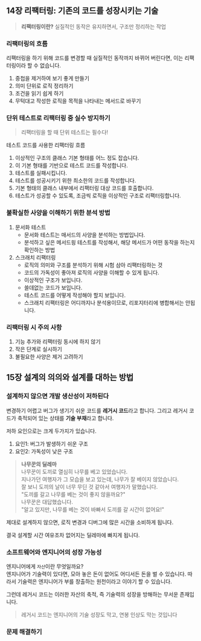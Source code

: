 ## 14장 리팩터링: 기존의 코드를 성장시키는 기술

> **리팩터링이란?**
> 실질적인 동작은 유지하면서, 구조만 정리하는 작업

### 리팩터링의 흐름

리팩터링을 하기 위해 코드를 변경할 때 실질적인 동작까지 바뀌어 버린다면, 이는 리팩터링이라 할 수 없습니다.

 1. 중첩을 제거하여 보기 좋게 만들기
 2. 의미 단위로 로직 정리하기
 3. 조건을 읽기 쉽게 하기
 4. 무턱대고 작성한 로직을 목적을 나타내는 메서드로 바꾸기

### 단위 테스트로 리팩터링 중 실수 방지하기

> 리팩터링을 할 때 단위 테스트는 필수다!

테스트 코드를 사용한 리팩터링 흐름

1. 이상적인 구조의 클래스 기본 형태를 어느 정도 잡습니다.
2. 이 기본 형태를 기반으로 테스트 코드를 작성합니다.
3. 테스트를 실패시킵니다.
4. 테스트를 성공시키기 위한 최소한의 코드를 작성합니다.
5. 기본 형태의 클래스 내부에서 리팩터링 대상 코드를 호출합니다.
6. 테스트가 성공할 수 있도록, 조금씩 로직을 이상적인 구조로 리팩터링합니다.

### 불확실한 사양을 이해하기 위한 분석 방법

1. 문서화 테스트
   - 문서화 테스트는 매서드의 사양을 분석하는 방법입니다.
   - 분석하고 싶은 메서드읭 테스트를 작성해서, 해당 메서드가 어떤 동작을 하는지 확인하는 방법
2. 스크래치 리팩터링
   - 로직의 의미와 구조를 분석하기 위해 시험 삼아 리팩터링하는 것
   - 코드의 가독성이 좋아져 로직의 사양을 이해할 수 있게 됩니다.
   - 이상적인 구조가 보입니다.
   - 쓸데없는 코드가 보입니다.
   - 테스트 코드를 어떻게 작성해야 할지 보입니다.
   - 스크래치 리팩터링은 어디까지나 분석용이므로, 리포지터리에 병합해서는 안됩니다.

### 리팩터링 시 주의 사항

1. 기능 추가와 리팩터링 동시에 하지 않기
2. 작은 단계로 실시하기
3. 불필요한 사양은 제거 고려하기


## 15장 설계의 의의와 설계를 대하는 방법

### 설계하지 않으면 개발 생산성이 저하된다

변경하기 어렵고 버그가 생기기 쉬운 코드를 **레거시 코드**라고 합니다. 그리고 레거시 코드가 축적되어 있는 상태를 **기술 부채**라고 합니다.

저하 요인으로는 크게 두가지가 있습니다.

1. 요인1: 버그가 발생하기 쉬운 구조
2. 요인2: 가독성이 낮은 구조

> **나무꾼의 딜레마**   
> 나무꾼이 도끼로 열심히 나무를 베고 있었습니다.    
> 지나가던 여행자가 그 모습을 보고 있는데, 나무가 잘 베이지 않았습니다.    
> 잘 보니 도끼의 날이 너무 무딘 것 같아서 여행자가 말했습니다.   
> "도끼를 갈고 나무를 베는 것이 좋지 않을까요?"    
> 나무꾼은 대답했습니다.    
> "알고 있지만, 나무를 베는 것이 바빠서 도끼를 갈 시간이 없어요!"

제대로 설계하지 않으면, 로직 변경과 디버그에 많은 시간을 소비하게 됩니다.

결국 설계할 시간 여유조차 없어지는 딜레마에 빠지게 됩니다.

### 소프트웨어와 엔지니어의 성장 가능성

엔지니어에게 `자산`이란 무엇일까요?   
엔지니어가 기술력이 있다면, 모아 놓은 돈이 없어도 어디서든 돈을 벌 수 있습니다. 따라서 기술력은 엔지니어가 부를 창출하는 원천이라고 이야기 할 수 있습니다.

그런데 레거시 코드는 이러한 자산의 축적, 즉 기술력의 성장을 방해하는 무서운 존재입니다.

> 레거시 코드는 엔지니어의 기술 성장도 막고, 연봉 인상도 막는 것입니다

### 문제 해결하기

